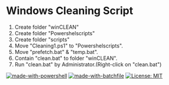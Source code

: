# Windows Cleaning Script

1. Create folder "winCLEAN"
2. Create folder "Powershelscripts"
3. Create folder "scripts"
4. Move "Cleaning1.ps1" to "Powershelscripts".
5. Move "prefetch.bat" & "temp.bat".
6. Contain "clean.bat" to folder "winCLEAN".
7. Run "clean.bat" by Administrator.(Right-click on "clean.bat")


[![made-with-powershell](https://img.shields.io/badge/Made%20with-Powershell-1f425f.svg)](https://docs.microsoft.com/en-us/powershell/)
[![made-with-batchfile](https://img.shields.io/badge/Made%20with-Batch-1f425f.svg)](https://en.wikipedia.org/wiki/Batch_file)
[![License: MIT](https://img.shields.io/badge/License-MIT-yellow.svg)](https://opensource.org/licenses/MIT)
